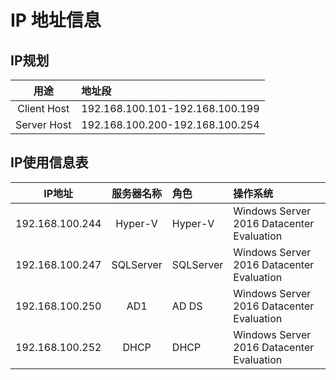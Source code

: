  # IP 地址信息

## IP规划

| 用途 | 地址段 |
| :---: | :--- |
| Client Host | 192.168.100.101-192.168.100.199 |
| Server Host | 192.168.100.200-192.168.100.254 |

## IP使用信息表

| IP地址 | 服务器名称 | 角色 | 操作系统 |
| :---: | :-----: | :--- | :----- |
| 192.168.100.244 | Hyper-V | Hyper-V | Windows Server 2016 Datacenter Evaluation |
| 192.168.100.247 | SQLServer | SQLServer | Windows Server 2016 Datacenter Evaluation |
| 192.168.100.250 | AD1 | AD DS | Windows Server 2016 Datacenter Evaluation |
| 192.168.100.252 | DHCP | DHCP | Windows Server 2016 Datacenter Evaluation |
